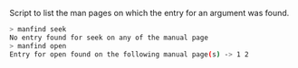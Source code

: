 Script to list the man pages on which the entry for an argument was found.

```bash
> manfind seek
No entry found for seek on any of the manual page
> manfind open
Entry for open found on the following manual page(s) -> 1 2
```
